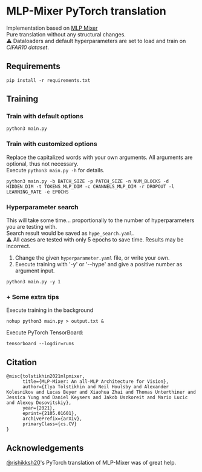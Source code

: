 # MLP-Mixer PyTorch translation
Implementation based on [MLP Mixer](https://arxiv.org/abs/2105.01601)<br>
Pure translation without any structural changes.<br>
⚠ Dataloaders and default hyperparameters are set to load and train on _CIFAR10 dataset_.

## Requirements
```
pip install -r requirements.txt
```

## Training
### Train with default options
```
python3 main.py
```
### Train with customized options

Replace the capitalized words with your own arguments. All arguments are optional, thus not necessary.
</br> Execute `python3 main.py -h` for details.
```
python3 main.py -b BATCH_SIZE -p PATCH_SIZE -n NUM_BLOCKS -d HIDDEN_DIM -t TOKENS_MLP_DIM -c CHANNELS_MLP_DIM -r DROPOUT -l LEARNING_RATE -e EPOCHS
```
### Hyperparameter search

This will take some time... proportionally to the number of  hyperparameters you are testing with.
<br> Search result would be saved as `hype_search.yaml`.
<br>⚠ All cases are tested with only 5 epochs to save time. Results may be incorrect.
1. Change the given `hyperparameter.yaml` file, or write your own.
2. Execute training with '-y' or '--hype' and give a positive number as argument input.
```
python3 main.py -y 1
```

### + Some extra tips

Execute training in the background
```
nohup python3 main.py > output.txt &
```
Execute PyTorch TensorBoard:
```
tensorboard --logdir=runs
```

## Citation
```
@misc{tolstikhin2021mlpmixer,
      title={MLP-Mixer: An all-MLP Architecture for Vision}, 
      author={Ilya Tolstikhin and Neil Houlsby and Alexander Kolesnikov and Lucas Beyer and Xiaohua Zhai and Thomas Unterthiner and Jessica Yung and Daniel Keysers and Jakob Uszkoreit and Mario Lucic and Alexey Dosovitskiy},
      year={2021},
      eprint={2105.01601},
      archivePrefix={arXiv},
      primaryClass={cs.CV}
}
```

## Acknowledgements
[@rishikksh20](https://github.com/rishikksh20/MLP-Mixer-pytorch/tree/master)'s PyTorch translation of MLP-Mixer was of great help.
